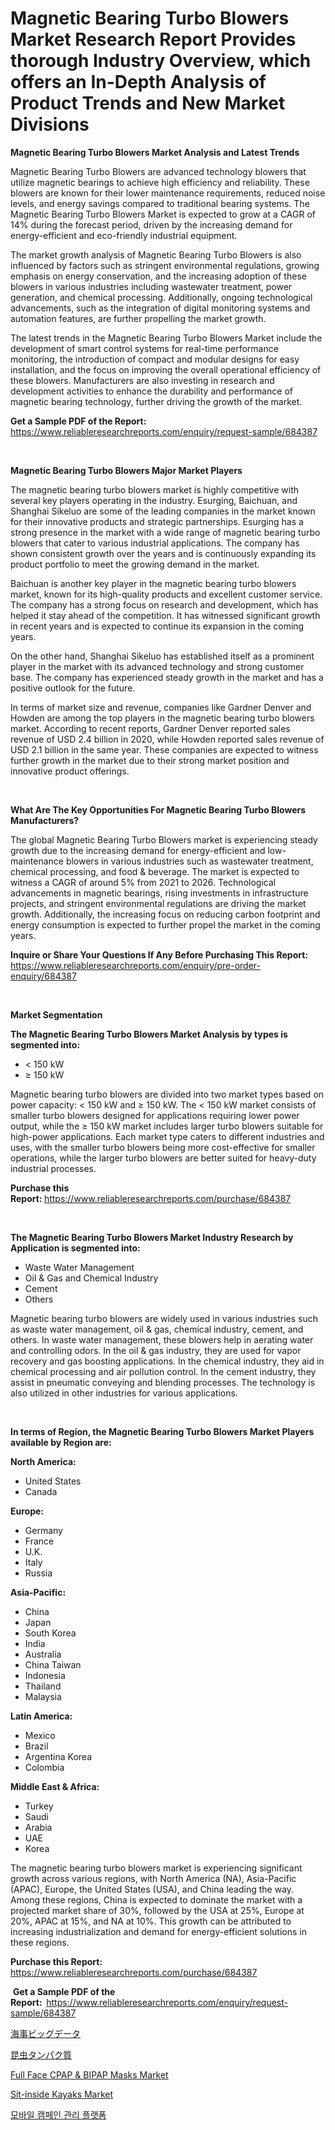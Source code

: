 <p><h1>Magnetic Bearing Turbo Blowers Market Research Report Provides thorough Industry Overview, which offers an In-Depth Analysis of Product Trends and New Market Divisions</h1></p><p><strong>Magnetic Bearing Turbo Blowers Market Analysis and Latest Trends</strong></p>
<p><p>Magnetic Bearing Turbo Blowers are advanced technology blowers that utilize magnetic bearings to achieve high efficiency and reliability. These blowers are known for their lower maintenance requirements, reduced noise levels, and energy savings compared to traditional bearing systems. The Magnetic Bearing Turbo Blowers Market is expected to grow at a CAGR of 14% during the forecast period, driven by the increasing demand for energy-efficient and eco-friendly industrial equipment.</p><p>The market growth analysis of Magnetic Bearing Turbo Blowers is also influenced by factors such as stringent environmental regulations, growing emphasis on energy conservation, and the increasing adoption of these blowers in various industries including wastewater treatment, power generation, and chemical processing. Additionally, ongoing technological advancements, such as the integration of digital monitoring systems and automation features, are further propelling the market growth.</p><p>The latest trends in the Magnetic Bearing Turbo Blowers Market include the development of smart control systems for real-time performance monitoring, the introduction of compact and modular designs for easy installation, and the focus on improving the overall operational efficiency of these blowers. Manufacturers are also investing in research and development activities to enhance the durability and performance of magnetic bearing technology, further driving the growth of the market.</p></p>
<p><strong>Get a Sample PDF of the Report:&nbsp;</strong> <a href="https://www.reliableresearchreports.com/enquiry/request-sample/684387">https://www.reliableresearchreports.com/enquiry/request-sample/684387</a></p>
<p>&nbsp;</p>
<p><strong>Magnetic Bearing Turbo Blowers Major Market Players</strong></p>
<p><p>The magnetic bearing turbo blowers market is highly competitive with several key players operating in the industry. Esurging, Baichuan, and Shanghai Sikeluo are some of the leading companies in the market known for their innovative products and strategic partnerships. Esurging has a strong presence in the market with a wide range of magnetic bearing turbo blowers that cater to various industrial applications. The company has shown consistent growth over the years and is continuously expanding its product portfolio to meet the growing demand in the market.</p><p>Baichuan is another key player in the magnetic bearing turbo blowers market, known for its high-quality products and excellent customer service. The company has a strong focus on research and development, which has helped it stay ahead of the competition. It has witnessed significant growth in recent years and is expected to continue its expansion in the coming years.</p><p>On the other hand, Shanghai Sikeluo has established itself as a prominent player in the market with its advanced technology and strong customer base. The company has experienced steady growth in the market and has a positive outlook for the future.</p><p>In terms of market size and revenue, companies like Gardner Denver and Howden are among the top players in the magnetic bearing turbo blowers market. According to recent reports, Gardner Denver reported sales revenue of USD 2.4 billion in 2020, while Howden reported sales revenue of USD 2.1 billion in the same year. These companies are expected to witness further growth in the market due to their strong market position and innovative product offerings.</p></p>
<p>&nbsp;</p>
<p><strong>What Are The Key Opportunities For Magnetic Bearing Turbo Blowers Manufacturers?</strong></p>
<p><p>The global Magnetic Bearing Turbo Blowers market is experiencing steady growth due to the increasing demand for energy-efficient and low-maintenance blowers in various industries such as wastewater treatment, chemical processing, and food & beverage. The market is expected to witness a CAGR of around 5% from 2021 to 2026. Technological advancements in magnetic bearings, rising investments in infrastructure projects, and stringent environmental regulations are driving the market growth. Additionally, the increasing focus on reducing carbon footprint and energy consumption is expected to further propel the market in the coming years.</p></p>
<p><strong>Inquire or Share Your Questions If Any Before Purchasing This Report:</strong> <a href="https://www.reliableresearchreports.com/enquiry/pre-order-enquiry/684387">https://www.reliableresearchreports.com/enquiry/pre-order-enquiry/684387</a></p>
<p>&nbsp;</p>
<p><strong>Market Segmentation</strong></p>
<p><strong>The Magnetic Bearing Turbo Blowers Market Analysis by types is segmented into:</strong></p>
<p><ul><li>< 150 kW</li><li>≥ 150 kW</li></ul></p>
<p><p>Magnetic bearing turbo blowers are divided into two market types based on power capacity: < 150 kW and ≥ 150 kW. The < 150 kW market consists of smaller turbo blowers designed for applications requiring lower power output, while the ≥ 150 kW market includes larger turbo blowers suitable for high-power applications. Each market type caters to different industries and uses, with the smaller turbo blowers being more cost-effective for smaller operations, while the larger turbo blowers are better suited for heavy-duty industrial processes.</p></p>
<p><strong>Purchase this Report:&nbsp;</strong><a href="https://www.reliableresearchreports.com/purchase/684387">https://www.reliableresearchreports.com/purchase/684387</a></p>
<p>&nbsp;</p>
<p><strong>The Magnetic Bearing Turbo Blowers Market Industry Research by Application is segmented into:</strong></p>
<p><ul><li>Waste Water Management</li><li>Oil & Gas and Chemical Industry</li><li>Cement</li><li>Others</li></ul></p>
<p><p>Magnetic bearing turbo blowers are widely used in various industries such as waste water management, oil & gas, chemical industry, cement, and others. In waste water management, these blowers help in aerating water and controlling odors. In the oil & gas industry, they are used for vapor recovery and gas boosting applications. In the chemical industry, they aid in chemical processing and air pollution control. In the cement industry, they assist in pneumatic conveying and blending processes. The technology is also utilized in other industries for various applications.</p></p>
<p>&nbsp;</p>
<p><strong>In terms of Region, the Magnetic Bearing Turbo Blowers Market Players available by Region are:</strong></p>
<p>
    <p> <strong> North America: </strong>
        <ul>
            <li>United States</li>
            <li>Canada</li>
        </ul>
        </p> 
    <p> <strong> Europe: </strong>
        <ul>
            <li>Germany</li>
            <li>France</li>
            <li>U.K.</li>
            <li>Italy</li>
            <li>Russia</li>
        </ul>
        </p> 
    <p> <strong> Asia-Pacific: </strong>
        <ul>
            <li>China</li>
            <li>Japan</li>
            <li>South Korea</li>
            <li>India</li>
            <li>Australia</li>
            <li>China Taiwan</li>
            <li>Indonesia</li>
            <li>Thailand</li>
            <li>Malaysia</li>
        </ul>
        </p> 
    <p> <strong> Latin America: </strong>
        <ul>
            <li>Mexico</li>
            <li>Brazil</li>
            <li>Argentina Korea</li>
            <li>Colombia</li>
        </ul>
        </p> 
    <p> <strong> Middle East & Africa: </strong>
        <ul>
            <li>Turkey</li>
            <li>Saudi</li>
            <li>Arabia</li>
            <li>UAE</li>
            <li>Korea</li>
        </ul>
    </p>
    </p>
<p><p>The magnetic bearing turbo blowers market is experiencing significant growth across various regions, with North America (NA), Asia-Pacific (APAC), Europe, the United States (USA), and China leading the way. Among these regions, China is expected to dominate the market with a projected market share of 30%, followed by the USA at 25%, Europe at 20%, APAC at 15%, and NA at 10%. This growth can be attributed to increasing industrialization and demand for energy-efficient solutions in these regions.</p></p>
<p><strong>Purchase this Report: </strong><a href="https://www.reliableresearchreports.com/purchase/684387">https://www.reliableresearchreports.com/purchase/684387</a></p>
<p>&nbsp;<strong>Get a Sample PDF of the Report:&nbsp;&nbsp;</strong><a href="https://www.reliableresearchreports.com/enquiry/request-sample/684387">https://www.reliableresearchreports.com/enquiry/request-sample/684387</a></p>
<p><strong></strong></p>
<p><p><a href="https://medium.com/@marlonblick/%E6%B5%B7%E6%B4%8B%E3%83%93%E3%83%83%E3%82%B0%E3%83%87%E3%83%BC%E3%82%BF%E5%B8%82%E5%A0%B4-%E5%B8%82%E5%A0%B4cagr-%E5%B8%82%E5%A0%B4%E3%83%88%E3%83%AC%E3%83%B3%E3%83%89-%E3%81%8A%E3%82%88%E3%81%B3%E6%88%90%E9%95%B7%E6%88%A6%E7%95%A5%E3%81%AB%E9%96%A2%E3%81%99%E3%82%8B%E6%B4%9E%E5%AF%9F-51665b316b42">海事ビッグデータ</a></p><p><a href="https://medium.com/@zoetazuur/%E6%98%86%E8%99%AB%E3%83%97%E3%83%AD%E3%83%86%E3%82%A4%E3%83%B3%E5%B8%82%E5%A0%B4%E3%81%AE%E5%88%86%E6%9E%90-%E3%81%9D%E3%81%AEcagr-%E5%B8%82%E5%A0%B4%E3%82%BB%E3%82%B0%E3%83%A1%E3%83%B3%E3%83%86%E3%83%BC%E3%82%B7%E3%83%A7%E3%83%B3-%E3%81%8A%E3%82%88%E3%81%B3%E3%82%B0%E3%83%AD%E3%83%BC%E3%83%90%E3%83%AB%E6%A5%AD%E7%95%8C%E6%A6%82%E8%A6%81-4f1e3a925f4e">昆虫タンパク質</a></p><p><a href="https://cat-emmental-94b.notion.site/Global-Full-Face-CPAP-BIPAP-Masks-Market-by-Types-Applications-and-Major-Players-with-Regional--32160c4ec8984e14896a6984a4d669f2">Full Face CPAP & BIPAP Masks Market</a></p><p><a href="https://view.publitas.com/reportprime-1/sit-inside-kayaks-market-size-and-growth-market-segmentation-regional-and-country-breakdowns-and-market-trends-for-period-from-2024-2031/">Sit-inside Kayaks Market</a></p><p><a href="https://medium.com/@tyleruptont55667/%EB%AA%A8%EB%B0%94%EC%9D%BC-%EC%BA%A0%ED%8E%98%EC%9D%B8-%EA%B4%80%EB%A6%AC-%ED%94%8C%EB%9E%AB%ED%8F%BC-%EC%8B%9C%EC%9E%A5%EC%9D%80-%EC%8B%9C%EC%9E%A5-%EC%A0%90%EC%9C%A0%EC%9C%A8-%EC%8B%9C%EC%9E%A5-%EB%8F%99%ED%96%A5-%EB%B0%8F-%EC%8B%9C%EC%9E%A5-%EC%84%B1%EC%9E%A5%EC%97%90-%EB%8C%80%ED%95%9C-%EC%A0%95%EB%B3%B4%EB%A5%BC-%EC%A0%9C%EA%B3%B5%ED%95%A9%EB%8B%88%EB%8B%A4-a88267bf5d7c">모바일 캠페인 관리 플랫폼</a></p></p>
